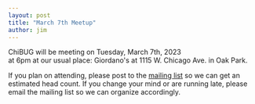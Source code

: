 ```yaml
---
layout: post
title: "March 7th Meetup"
author: jim
---
```


ChiBUG will be meeting on
Tuesday, March 7th, 2023	
at
6pm
at
our usual place: Giordano's at 1115 W. Chicago Ave. in Oak Park.

If you plan on attending, please post to the
[mailing list](https://groups.io/g/chibug)
so we can get an estimated head count.
If you change your mind or are running late, please email the mailing list so
we can organize accordingly.
